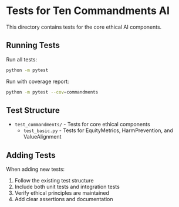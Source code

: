 # Tests for Ten Commandments AI

This directory contains tests for the core ethical AI components.

## Running Tests

Run all tests:
```bash
python -m pytest
```

Run with coverage report:
```bash
python -m pytest --cov=commandments
```

## Test Structure

- `test_commandments/` - Tests for core ethical components
  - `test_basic.py` - Tests for EquityMetrics, HarmPrevention, and ValueAlignment

## Adding Tests

When adding new tests:
1. Follow the existing test structure
2. Include both unit tests and integration tests
3. Verify ethical principles are maintained
4. Add clear assertions and documentation
